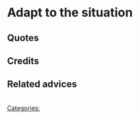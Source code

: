 # Adapt to the situation

## Quotes

## Credits

## Related advices

<br/>[Categories:](../Categories/index.md)